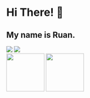 <h1>Hi There! 👋</h1>

## My name is Ruan.

<div>
 <a href="ruanlima2023@outlook.com"><img src="https://img.shields.io/badge/Gmail-D14836?style=for-the-badge&logo=gmail&logoColor=white" target="_blank"></a>
 <a href="https://instagram.com/ruanlima_sz?igshid=MzNlNGNkZWQ4Mg==" target="_blank"><img src="https://img.shields.io/badge/Instagram-E4405F?style=for-the-badge&logo=instagram&logoColor=white" target="_blank"></a>
</div>

<div>
  <img height="100em" src="https://github-readme-stats.vercel.app/api?username=Ruanzerah&show_icons=true&theme=dark"/>
  <img height="100em" src="https://github-readme-stats.vercel.app/api/top-langs/?username=Ruanzerah&layout=compact&theme=dark"/>
</div>

